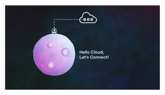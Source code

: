 ![alt text][02-hello-cloud]

[02-hello-cloud]: /img/02-Hello-Cloud.jpg "Exercise 02: Hello Cloud, Let's Connect"
